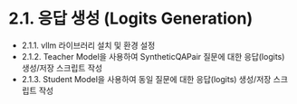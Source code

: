 # 2.1. 응답 생성 (Logits Generation)

- 2.1.1. vllm 라이브러리 설치 및 환경 설정
- 2.1.2. Teacher Model을 사용하여 SyntheticQAPair 질문에 대한 응답(logits) 생성/저장 스크립트 작성
- 2.1.3. Student Model을 사용하여 동일 질문에 대한 응답(logits) 생성/저장 스크립트 작성
